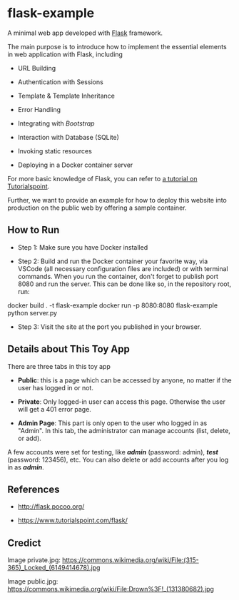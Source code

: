 # flask-example

A minimal web app developed with [Flask](http://flask.pocoo.org/) framework. 

The main purpose is to introduce how to implement the essential elements in web application with Flask, including

- URL Building

- Authentication with Sessions

- Template & Template Inheritance

- Error Handling

- Integrating with *Bootstrap*

- Interaction with Database (SQLite)

- Invoking static resources

- Deploying in a Docker container server

For more basic knowledge of Flask, you can refer to [a tutorial on Tutorialspoint](https://www.tutorialspoint.com/flask/).

Further, we want to provide an example for how to deploy this website into production on the public web by offering a sample container.


## How to Run


- Step 1: Make sure you have Docker installed
 
- Step 2: Build and run the Docker container your favorite way, via VSCode (all necessary configuration files are included) or with  terminal commands. When you run the container, don't forget to publish port 8080 and run the server. This can be done like so, in the repository root, run: 

docker build . -t flask-example
docker run -p 8080:8080 flask-example python server.py

- Step 3: Visit the site at the port you published in your browser.

## Details about This Toy App

There are three tabs in this toy app

- **Public**: this is a page which can be accessed by anyone, no matter if the user has logged in or not.

- **Private**: Only logged-in user can access this page. Otherwise the user will get a 401 error page.

- **Admin Page**: This part is only open to the user who logged in as "Admin". In this tab, the administrator can manage accounts (list, delete, or add).


A few accounts were set for testing, like ***admin*** (password: admin), ***test*** (password: 123456), etc. You can also delete or add accounts after you log in as ***admin***.



## References

- http://flask.pocoo.org/

- https://www.tutorialspoint.com/flask/



## Credict
Image private.jpg: https://commons.wikimedia.org/wiki/File:(315-365)_Locked_(6149414678).jpg

Image public.jpg: https://commons.wikimedia.org/wiki/File:Drown%3F!_(131380682).jpg
